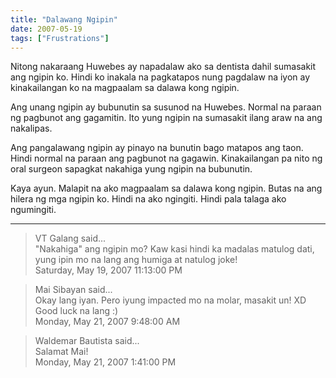 ```yaml
---
title: "Dalawang Ngipin"
date: 2007-05-19
tags: ["Frustrations"]
---
```


Nitong nakaraang Huwebes ay napadalaw ako sa dentista dahil sumasakit ang ngipin ko. Hindi ko inakala na pagkatapos nung pagdalaw na iyon ay kinakailangan ko na magpaalam sa dalawa kong ngipin.

Ang unang ngipin ay bubunutin sa susunod na Huwebes. Normal na paraan ng pagbunot ang gagamitin. Ito yung ngipin na sumasakit ilang araw na ang nakalipas.

Ang pangalawang ngipin ay pinayo na bunutin bago matapos ang taon. Hindi normal na paraan ang pagbunot na gagawin.  Kinakailangan pa nito ng oral surgeon sapagkat nakahiga yung ngipin na bubunutin.

Kaya ayun. Malapit na ako magpaalam sa dalawa kong ngipin. Butas na ang hilera ng mga ngipin ko. Hindi na ako ngingiti.  Hindi pala talaga ako ngumingiti.

---

> VT Galang said...  
> "Nakahiga" ang ngipin mo? Kaw kasi hindi ka madalas matulog dati, yung ipin mo na lang ang humiga at natulog joke!  
> Saturday, May 19, 2007 11:13:00 PM 

> Mai Sibayan said...  
> Okay lang iyan. Pero iyung impacted mo na molar, masakit un! XD Good luck na lang :)  
> Monday, May 21, 2007 9:48:00 AM 

> Waldemar Bautista said...  
> Salamat Mai!  
> Monday, May 21, 2007 1:41:00 PM 